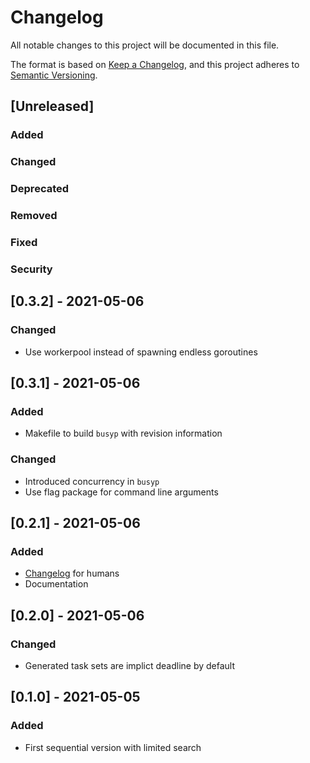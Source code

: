 # Changelog
All notable changes to this project will be documented in this file.

The format is based on [Keep a Changelog](https://keepachangelog.com/en/1.0.0/),
and this project adheres to [Semantic Versioning](https://semver.org/spec/v2.0.0.html).

## [Unreleased]
### Added
### Changed
### Deprecated
### Removed
### Fixed
### Security

## [0.3.2] - 2021-05-06
### Changed
- Use workerpool instead of spawning endless goroutines

## [0.3.1] - 2021-05-06
### Added
- Makefile to build `busyp` with revision information
### Changed
- Introduced concurrency in `busyp`
- Use flag package for command line arguments

## [0.2.1] - 2021-05-06
### Added
- [Changelog](./CHANGELOG.md) for humans
- Documentation

## [0.2.0] - 2021-05-06
### Changed
- Generated task sets are implict deadline by default

## [0.1.0] - 2021-05-05
### Added
- First sequential version with limited search
